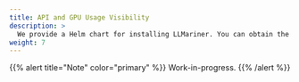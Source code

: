 ```yaml
---
title: API and GPU Usage Visibility
description: >
  We provide a Helm chart for installing LLMariner. You can obtain the Helm chart from our repository and install.
weight: 7
---
```


{{% alert title="Note" color="primary" %}}
Work-in-progress.
{{% /alert %}}
